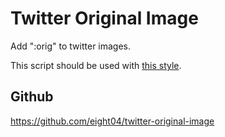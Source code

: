 Twitter Original Image
======================
Add ":orig" to twitter images.

This script should be used with [this style](https://userstyles.org/styles/135922/twitter-modal-full-width).

Github
------
<https://github.com/eight04/twitter-original-image>
